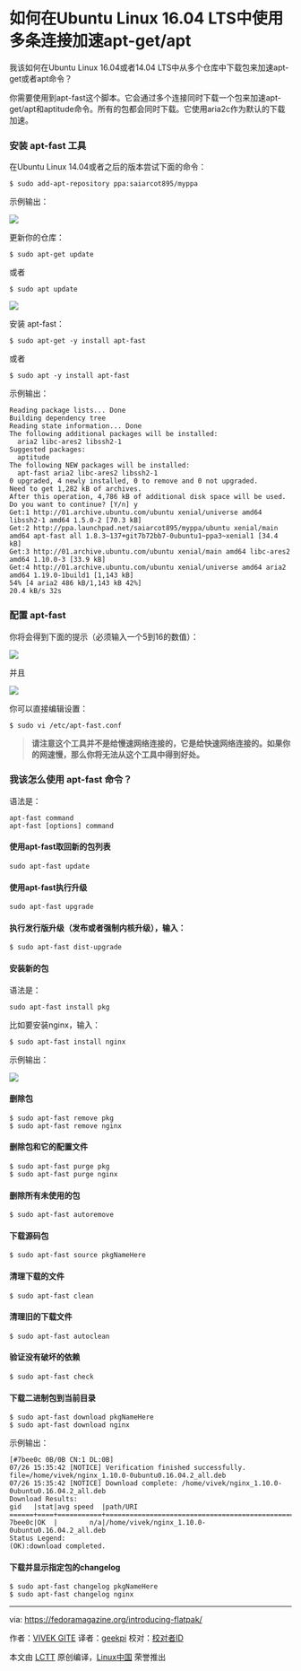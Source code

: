 如何在Ubuntu Linux 16.04 LTS中使用多条连接加速apt-get/apt
=========================================================================================

我该如何在Ubuntu Linux 16.04或者14.04 LTS中从多个仓库中下载包来加速apt-get或者apt命令？

你需要使用到apt-fast这个脚本。它会通过多个连接同时下载一个包来加速apt-get/apt和aptitude命令。所有的包都会同时下载。它使用aria2c作为默认的下载加速。

### 安装 apt-fast 工具

在Ubuntu Linux 14.04或者之后的版本尝试下面的命令：

```
$ sudo add-apt-repository ppa:saiarcot895/myppa
```

示例输出：

![](http://s0.cyberciti.org/uploads/faq/2016/07/install-apt-fast-repo.jpg)

更新你的仓库：

```
$ sudo apt-get update
```

或者

```
$ sudo apt update
```

![](http://s0.cyberciti.org/uploads/faq/2016/07/install-apt-fast-command.jpg)

安装 apt-fast：

```
$ sudo apt-get -y install apt-fast
```

或者

```
$ sudo apt -y install apt-fast
```

示例输出：


```
Reading package lists... Done
Building dependency tree
Reading state information... Done
The following additional packages will be installed:
  aria2 libc-ares2 libssh2-1
Suggested packages:
  aptitude
The following NEW packages will be installed:
  apt-fast aria2 libc-ares2 libssh2-1
0 upgraded, 4 newly installed, 0 to remove and 0 not upgraded.
Need to get 1,282 kB of archives.
After this operation, 4,786 kB of additional disk space will be used.
Do you want to continue? [Y/n] y
Get:1 http://01.archive.ubuntu.com/ubuntu xenial/universe amd64 libssh2-1 amd64 1.5.0-2 [70.3 kB]
Get:2 http://ppa.launchpad.net/saiarcot895/myppa/ubuntu xenial/main amd64 apt-fast all 1.8.3~137+git7b72bb7-0ubuntu1~ppa3~xenial1 [34.4 kB]
Get:3 http://01.archive.ubuntu.com/ubuntu xenial/main amd64 libc-ares2 amd64 1.10.0-3 [33.9 kB]
Get:4 http://01.archive.ubuntu.com/ubuntu xenial/universe amd64 aria2 amd64 1.19.0-1build1 [1,143 kB]
54% [4 aria2 486 kB/1,143 kB 42%]                                    20.4 kB/s 32s
```

### 配置 apt-fast

你将会得到下面的提示（必须输入一个5到16的数值）：

![](http://s0.cyberciti.org/uploads/faq/2016/07/max-connection-10.jpg)

并且

![](http://s0.cyberciti.org/uploads/faq/2016/07/apt-fast-confirmation-box.jpg)

你可以直接编辑设置：

```
$ sudo vi /etc/apt-fast.conf
```

>**请注意这个工具并不是给慢速网络连接的，它是给快速网络连接的。如果你的网速慢，那么你将无法从这个工具中得到好处。**

### 我该怎么使用 apt-fast 命令？

语法是：

```
apt-fast command
apt-fast [options] command
```

#### 使用apt-fast取回新的包列表

```
sudo apt-fast update
```

#### 使用apt-fast执行升级

```
sudo apt-fast upgrade
```


#### 执行发行版升级（发布或者强制内核升级），输入：

```
$ sudo apt-fast dist-upgrade
```

#### 安装新的包

语法是：

```
sudo apt-fast install pkg
```

比如要安装nginx，输入：

```
$ sudo apt-fast install nginx
```

示例输出：

![](http://s0.cyberciti.org/uploads/faq/2016/07/sudo-apt-fast-install.jpg)

#### 删除包

```
$ sudo apt-fast remove pkg
$ sudo apt-fast remove nginx
```

#### 删除包和它的配置文件

```
$ sudo apt-fast purge pkg
$ sudo apt-fast purge nginx
```

#### 删除所有未使用的包

```
$ sudo apt-fast autoremove
```

#### 下载源码包

```
$ sudo apt-fast source pkgNameHere
```

#### 清理下载的文件

```
$ sudo apt-fast clean
```

#### 清理旧的下载文件

```
$ sudo apt-fast autoclean
```

#### 验证没有破坏的依赖

```
$ sudo apt-fast check
```

#### 下载二进制包到当前目录

```
$ sudo apt-fast download pkgNameHere
$ sudo apt-fast download nginx
```

示例输出：

```
[#7bee0c 0B/0B CN:1 DL:0B]
07/26 15:35:42 [NOTICE] Verification finished successfully. file=/home/vivek/nginx_1.10.0-0ubuntu0.16.04.2_all.deb
07/26 15:35:42 [NOTICE] Download complete: /home/vivek/nginx_1.10.0-0ubuntu0.16.04.2_all.deb
Download Results:
gid   |stat|avg speed  |path/URI
======+====+===========+=======================================================
7bee0c|OK  |        n/a|/home/vivek/nginx_1.10.0-0ubuntu0.16.04.2_all.deb
Status Legend:
(OK):download completed.
```

#### 下载并显示指定包的changelog

```
$ sudo apt-fast changelog pkgNameHere
$ sudo apt-fast changelog nginx
```



--------------------------------------------------------------------------------

via: https://fedoramagazine.org/introducing-flatpak/

作者：[VIVEK GITE][a]
译者：[geekpi](https://github.com/geekpi)
校对：[校对者ID](https://github.com/校对者ID)

本文由 [LCTT](https://github.com/LCTT/TranslateProject) 原创编译，[Linux中国](https://linux.cn/) 荣誉推出

[a]: http://www.cyberciti.biz/tips/about-us
